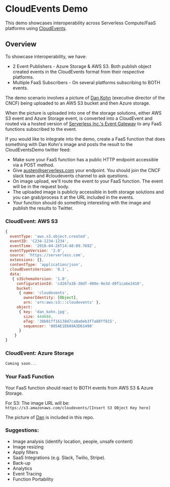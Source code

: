# CloudEvents Demo

This demo showcases interoperability across Serverless Compute/FaaS platforms using [CloudEvents](https://www.github.com/cloudevents/spec).

## Overview

To showcase interoperability, we have:

* 2 Event Publishers - Azure Storage & AWS S3.  Both publish object created events in the CloudEvents format from their respective platforms.
* Multiple FaaS Subscribers - On several platforms subscribing to BOTH events.

The demo scenario involves a picture of [Dan Kohn](./dan_kohn.jpg) (executive director of the CNCF) being uploaded to an AWS S3 bucket and then Azure storage.  

When the picture is uploaded into one of the storage solutions, either AWS S3 event and Azure Storage event, is converted into a CloudEvent and routed via a hosted version of [Serverless Inc.'s Event Gateway](https://github.com/serverless/event-gateway) to any FaaS functions subscribed to the event.

If you would like to integrate into the demo, create a FaaS function that does something with Dan Kohn's image and posts the result to the CloudEventsDemo twitter feed:

* Make sure your FaaS function has a public HTTP endpoint accessible via a POST method.
* Give austen@serverless.com your endpoint.  You should join the CNCF slack team and #cloudevents channel to ask questions.
* On image upload, we'll route the event to your FaaS function.  The event will be in the request body.
* The uploaded image is publicly accessible in both storage solutions and you can grab/process it at the URL included in the events.
* Your function should do something interesting with the image and publish the results to Twitter.

### CloudEvent: AWS S3

```javascript
{
  eventType: 'aws.s3.object.created',
  eventID: 'C234-1234-1234',
  eventTime: '2018-04-26T14:48:09.769Z',
  eventTypeVersion: '2.0',
  source: 'https://serverless.com',
  extensions: {},
  contentType: 'application/json',
  cloudEventsVersion: '0.1',
  data:
   { s3SchemaVersion: '1.0',
     configurationId: 'cd267a38-30df-400e-9e3d-d0f1ca6e2410',
     bucket:
      { name: 'cloudevents',
        ownerIdentity: [Object],
        arn: 'arn:aws:s3:::cloudevents' },
     object:
      { key: 'dan_kohn.jpg',
        size: 444684,
        eTag: '38b01ff16138d7ca0a0eb3f7a88ff815',
        sequencer: '005AE1E6A9A3D61490'
      }
    }
}
```

### CloudEvent: Azure Storage

```javascript
Coming soon...
```

### Your FaaS Function

Your FaaS function should react to BOTH events from AWS S3 & Azure Storage.

For S3: The image URL will be: `https://s3.amazonaws.com/cloudevents/[Insert S3 OBject Key here]`


The picture of [Dan](./dan_kohn.jpg) is included in this repo.


### Suggestions:

* Image analysis (identify location, people, unsafe content)
* Image resizing
* Apply filters
* SaaS Integrations (e.g. Slack, Twilio, Stripe).
* Back-up
* Analytics
* Event Tracing
* Function Portability
